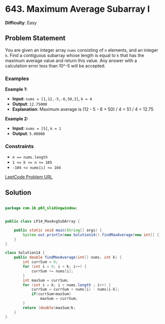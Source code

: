 # 643. Maximum Average Subarray I

**Difficulty**: Easy

## Problem Statement
You are given an integer array `nums` consisting of `n` elements, and an integer `k`. Find a contiguous subarray whose length is equal to `k` that has the maximum average value and return this value. Any answer with a calculation error less than 10^-5 will be accepted.

### Examples

**Example 1:**
- **Input**: `nums = [1,12,-5,-6,50,3]`, `k = 4`
- **Output**: `12.75000`
- **Explanation**: Maximum average is (12 - 5 - 6 + 50) / 4 = 51 / 4 = 12.75

**Example 2:**
- **Input**: `nums = [5]`, `k = 1`
- **Output**: `5.00000`

### Constraints
- `n == nums.length`
- `1 <= k <= n <= 105`
- `-104 <= nums[i] <= 104`

[LeetCode Problem URL](https://leetcode.com/problems/maximum-average-subarray-i/)

## Solution

```java

package com.ib.p03_slidingwindow;


public class LP14_MaxAvgSubArray {

	public static void main(String[] args) {
		System.out.println(new Solution14().findMaxAverage(new int[] {1,12,-5,-6,50,3}, 4));
	}
}

class Solution14 {
    public double findMaxAverage(int[] nums, int k) {
    	int currSum = 0;
		for (int i = 0; i < k; i++) {
			currSum += nums[i];
		}
		int maxSum = currSum;
    	for (int i = k; i < nums.length ; i++) {
    		currSum = currSum + nums[i] - nums[i-k];
    		if(currSum>maxSum)
    			maxSum = currSum;
		}
    	return (double)maxSum/k;
    }
}

